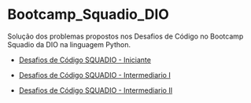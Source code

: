 # Bootcamp_Squadio_DIO
 Solução dos problemas propostos nos Desafios de Código no Bootcamp Squadio da DIO na linguagem Python. 

- [Desafios de Código SQUADIO - Iniciante](/Desafios_Iniciante/)

- [Desafios de Código SQUADIO - Intermediario I](/Desafio_Intermediario/)

- [Desafios de Código SQUADIO - Intermediario II](/Desafio_Intermediario_II/)